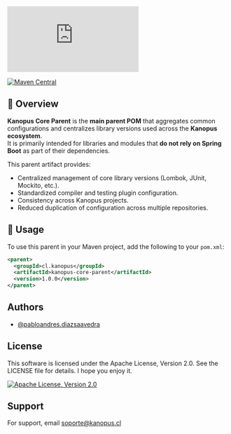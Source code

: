 ![Logo](https://www.kanopus.cl/admin/javax.faces.resource/images/logo-grey.png.xhtml?ln=paradise-layout)


[![Maven Central](https://img.shields.io/maven-central/v/cl.kanopus/kanopus-core-parent.svg?label=Maven%20Central)](https://central.sonatype.com/artifact/cl.kanopus/kanopus-core-parent)

## 📌 Overview

**Kanopus Core Parent** is the **main parent POM** that aggregates common configurations and centralizes library versions used across the **Kanopus ecosystem**.  
It is primarily intended for libraries and modules that **do not rely on Spring Boot** as part of their dependencies.

This parent artifact provides:
- Centralized management of core library versions (Lombok, JUnit, Mockito, etc.).
- Standardized compiler and testing plugin configuration.
- Consistency across Kanopus projects.
- Reduced duplication of configuration across multiple repositories.

## 🚀 Usage

To use this parent in your Maven project, add the following to your `pom.xml`:

```xml
<parent>
  <groupId>cl.kanopus</groupId>
  <artifactId>kanopus-core-parent</artifactId>
  <version>1.0.0</version>
</parent>

```

## Authors

- [@pabloandres.diazsaavedra](https://www.linkedin.com/in/pablo-diaz-saavedra-4b7b0522/)

## License

This software is licensed under the Apache License, Version 2.0. See the LICENSE file for details.
I hope you enjoy it.

[![Apache License, Version 2.0](https://img.shields.io/badge/license-Apache%20License%202.0-blue.svg)](https://opensource.org/license/apache-2-0)

## Support

For support, email soporte@kanopus.cl
